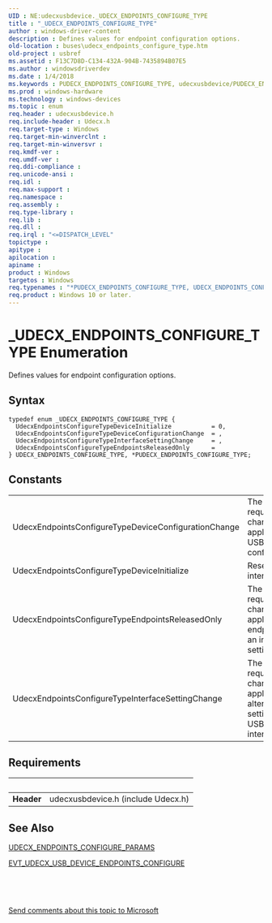 ```yaml
---
UID : NE:udecxusbdevice._UDECX_ENDPOINTS_CONFIGURE_TYPE
title : "_UDECX_ENDPOINTS_CONFIGURE_TYPE"
author : windows-driver-content
description : Defines values for endpoint configuration options.
old-location : buses\udecx_endpoints_configure_type.htm
old-project : usbref
ms.assetid : F13C7D8D-C134-432A-904B-7435894B07E5
ms.author : windowsdriverdev
ms.date : 1/4/2018
ms.keywords : PUDECX_ENDPOINTS_CONFIGURE_TYPE, udecxusbdevice/PUDECX_ENDPOINTS_CONFIGURE_TYPE, buses.udecx_endpoints_configure_type, udecxusbdevice/UdecxEndpointsConfigureTypeDeviceConfigurationChange, UdecxEndpointsConfigureTypeEndpointsReleasedOnly, *PUDECX_ENDPOINTS_CONFIGURE_TYPE, PUDECX_ENDPOINTS_CONFIGURE_TYPE enumeration pointer [Buses], udecxusbdevice/UdecxEndpointsConfigureTypeEndpointsReleasedOnly, udecxusbdevice/UdecxEndpointsConfigureTypeInterfaceSettingChange, udecxusbdevice/UdecxEndpointsConfigureTypeDeviceInitialize, _UDECX_ENDPOINTS_CONFIGURE_TYPE, udecxusbdevice/UDECX_ENDPOINTS_CONFIGURE_TYPE, UdecxEndpointsConfigureTypeDeviceInitialize, UdecxEndpointsConfigureTypeDeviceConfigurationChange, UDECX_ENDPOINTS_CONFIGURE_TYPE, UDECX_ENDPOINTS_CONFIGURE_TYPE enumeration [Buses], UdecxEndpointsConfigureTypeInterfaceSettingChange
ms.prod : windows-hardware
ms.technology : windows-devices
ms.topic : enum
req.header : udecxusbdevice.h
req.include-header : Udecx.h
req.target-type : Windows
req.target-min-winverclnt : 
req.target-min-winversvr : 
req.kmdf-ver : 
req.umdf-ver : 
req.ddi-compliance : 
req.unicode-ansi : 
req.idl : 
req.max-support : 
req.namespace : 
req.assembly : 
req.type-library : 
req.lib : 
req.dll : 
req.irql : "<=DISPATCH_LEVEL"
topictype : 
apitype : 
apilocation : 
apiname : 
product : Windows
targetos : Windows
req.typenames : "*PUDECX_ENDPOINTS_CONFIGURE_TYPE, UDECX_ENDPOINTS_CONFIGURE_TYPE"
req.product : Windows 10 or later.
---
```


# _UDECX_ENDPOINTS_CONFIGURE_TYPE Enumeration
Defines values for endpoint configuration options.

## Syntax
````
typedef enum _UDECX_ENDPOINTS_CONFIGURE_TYPE { 
  UdecxEndpointsConfigureTypeDeviceInitialize           = 0,
  UdecxEndpointsConfigureTypeDeviceConfigurationChange  = ,
  UdecxEndpointsConfigureTypeInterfaceSettingChange     = ,
  UdecxEndpointsConfigureTypeEndpointsReleasedOnly      = 
} UDECX_ENDPOINTS_CONFIGURE_TYPE, *PUDECX_ENDPOINTS_CONFIGURE_TYPE;
````

## Constants

<table>

<tr>
<td>UdecxEndpointsConfigureTypeDeviceConfigurationChange</td>
<td>The requested change applies to the USB device configuration.</td>
</tr>

<tr>
<td>UdecxEndpointsConfigureTypeDeviceInitialize</td>
<td>Reserved for internal use.</td>
</tr>

<tr>
<td>UdecxEndpointsConfigureTypeEndpointsReleasedOnly</td>
<td>The requested change applies to an endpoint of an interface setting.</td>
</tr>

<tr>
<td>UdecxEndpointsConfigureTypeInterfaceSettingChange</td>
<td>The requested change applies to an alternate setting of a USB interface.</td>
</tr>
</table>


## Requirements
| &nbsp; | &nbsp; |
| ---- |:---- |
| **Header** | udecxusbdevice.h (include Udecx.h) |

## See Also

<a href="..\udecxusbdevice\ns-udecxusbdevice-_udecx_endpoints_configure_params.md">UDECX_ENDPOINTS_CONFIGURE_PARAMS</a>

<a href="..\udecxusbdevice\nc-udecxusbdevice-evt_udecx_usb_device_endpoints_configure.md">EVT_UDECX_USB_DEVICE_ENDPOINTS_CONFIGURE</a>

 

 

<a href="mailto:wsddocfb@microsoft.com?subject=Documentation%20feedback [usbref\buses]:%20UDECX_ENDPOINTS_CONFIGURE_TYPE enumeration%20 RELEASE:%20(1/4/2018)&amp;body=%0A%0APRIVACY STATEMENT%0A%0AWe use your feedback to improve the documentation. We don't use your email address for any other purpose, and we'll remove your email address from our system after the issue that you're reporting is fixed. While we're working to fix this issue, we might send you an email message to ask for more info. Later, we might also send you an email message to let you know that we've addressed your feedback.%0A%0AFor more info about Microsoft's privacy policy, see http://privacy.microsoft.com/en-us/default.aspx." title="Send comments about this topic to Microsoft">Send comments about this topic to Microsoft</a>